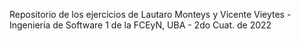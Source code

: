 Repositorio de los ejercicios de Lautaro Monteys y Vicente Vieytes - Ingeniería de Software 1 de la FCEyN, UBA - 2do Cuat. de 2022
